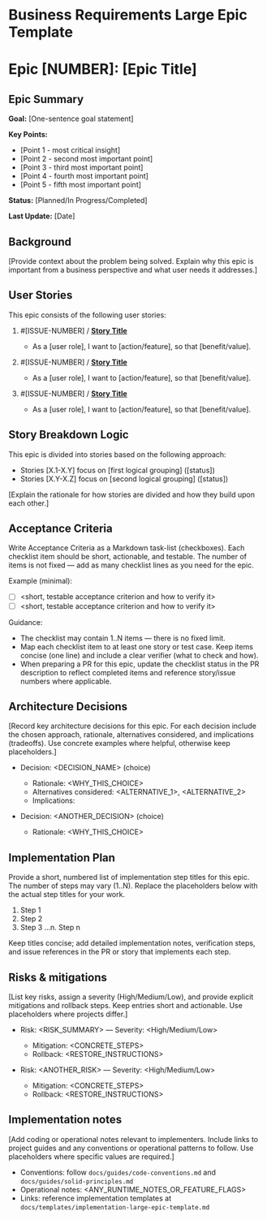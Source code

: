 # Business Requirements Large Epic Template

# Epic [NUMBER]: [Epic Title]

## Epic Summary

**Goal:** [One-sentence goal statement]

**Key Points:**

- [Point 1 - most critical insight]
- [Point 2 - second most important point]
- [Point 3 - third most important point]
- [Point 4 - fourth most important point]
- [Point 5 - fifth most important point]

**Status:** [Planned/In Progress/Completed]

**Last Update:** [Date]

## Background

[Provide context about the problem being solved. Explain why this epic is important from a business perspective and what user needs it addresses.]

## User Stories

This epic consists of the following user stories:

1. #[ISSUE-NUMBER] / [**Story Title**](./story-[EPIC-NUM]-[STORY-NUM]-[SHORT-TITLE].md)

   - As a [user role], I want to [action/feature], so that [benefit/value].

2. #[ISSUE-NUMBER] / [**Story Title**](./story-[EPIC-NUM]-[STORY-NUM]-[SHORT-TITLE].md)

   - As a [user role], I want to [action/feature], so that [benefit/value].

3. #[ISSUE-NUMBER] / [**Story Title**](./story-[EPIC-NUM]-[STORY-NUM]-[SHORT-TITLE].md)

   - As a [user role], I want to [action/feature], so that [benefit/value].

<!-- Add more stories as needed -->

## Story Breakdown Logic

This epic is divided into stories based on the following approach:

- Stories [X.1-X.Y] focus on [first logical grouping] ([status])
- Stories [X.Y-X.Z] focus on [second logical grouping] ([status])

[Explain the rationale for how stories are divided and how they build upon each other.]

## Acceptance Criteria

Write Acceptance Criteria as a Markdown task-list (checkboxes). Each checklist item should be short, actionable, and testable. The number of items is not fixed — add as many checklist lines as you need for the epic.

Example (minimal):

- [ ] <short, testable acceptance criterion and how to verify it>
- [ ] <short, testable acceptance criterion and how to verify it>

Guidance:

- The checklist may contain 1..N items — there is no fixed limit.
- Map each checklist item to at least one story or test case. Keep items concise (one line) and include a clear verifier (what to check and how).
- When preparing a PR for this epic, update the checklist status in the PR description to reflect completed items and reference story/issue numbers where applicable.

## Architecture Decisions

[Record key architecture decisions for this epic. For each decision include the chosen approach, rationale, alternatives considered, and implications (tradeoffs). Use concrete examples where helpful, otherwise keep placeholders.]

- Decision: <DECISION_NAME> (choice)

  - Rationale: <WHY_THIS_CHOICE>
  - Alternatives considered: <ALTERNATIVE_1>, <ALTERNATIVE_2>
  - Implications: <TRADEOFFS>

- Decision: <ANOTHER_DECISION> (choice)
  - Rationale: <WHY_THIS_CHOICE>

## Implementation Plan

Provide a short, numbered list of implementation step titles for this epic. The number of steps may vary (1..N). Replace the placeholders below with the actual step titles for your work.

1. Step 1
2. Step 2
3. Step 3
   ...n. Step n

Keep titles concise; add detailed implementation notes, verification steps, and issue references in the PR or story that implements each step.

## Risks & mitigations

[List key risks, assign a severity (High/Medium/Low), and provide explicit mitigations and rollback steps. Keep entries short and actionable. Use placeholders where projects differ.]

- Risk: <RISK_SUMMARY> — Severity: <High/Medium/Low>

  - Mitigation: <CONCRETE_STEPS>
  - Rollback: <RESTORE_INSTRUCTIONS>

- Risk: <ANOTHER_RISK> — Severity: <High/Medium/Low>
  - Mitigation: <CONCRETE_STEPS>
  - Rollback: <RESTORE_INSTRUCTIONS>

## Implementation notes

[Add coding or operational notes relevant to implementers. Include links to project guides and any conventions or operational patterns to follow. Use placeholders where specific values are required.]

- Conventions: follow `docs/guides/code-conventions.md` and `docs/guides/solid-principles.md`
- Operational notes: <ANY_RUNTIME_NOTES_OR_FEATURE_FLAGS>
- Links: reference implementation templates at `docs/templates/implementation-large-epic-template.md`
